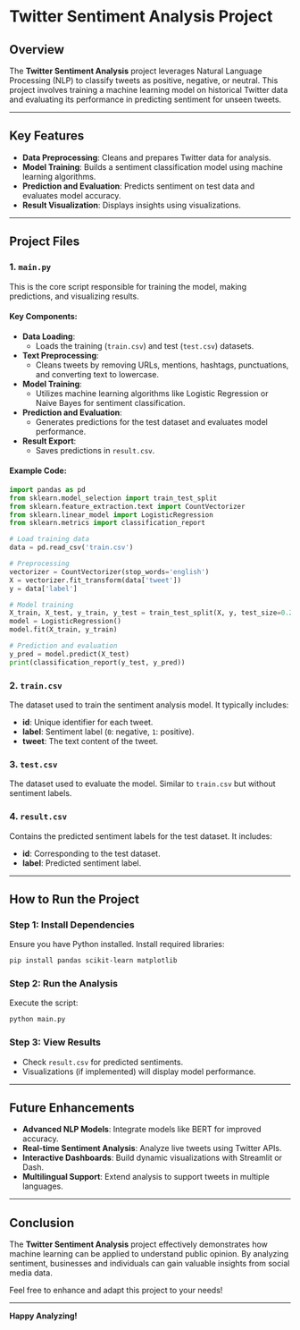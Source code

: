 # Twitter Sentiment Analysis Project

## Overview

The **Twitter Sentiment Analysis** project leverages Natural Language Processing (NLP) to classify tweets as positive, negative, or neutral. This project involves training a machine learning model on historical Twitter data and evaluating its performance in predicting sentiment for unseen tweets.

---

## Key Features

- **Data Preprocessing**: Cleans and prepares Twitter data for analysis.
- **Model Training**: Builds a sentiment classification model using machine learning algorithms.
- **Prediction and Evaluation**: Predicts sentiment on test data and evaluates model accuracy.
- **Result Visualization**: Displays insights using visualizations.

---

## Project Files

### 1. `main.py`
This is the core script responsible for training the model, making predictions, and visualizing results.

#### Key Components:
- **Data Loading**:
  - Loads the training (`train.csv`) and test (`test.csv`) datasets.
- **Text Preprocessing**:
  - Cleans tweets by removing URLs, mentions, hashtags, punctuations, and converting text to lowercase.
- **Model Training**:
  - Utilizes machine learning algorithms like Logistic Regression or Naive Bayes for sentiment classification.
- **Prediction and Evaluation**:
  - Generates predictions for the test dataset and evaluates model performance.
- **Result Export**:
  - Saves predictions in `result.csv`.

#### Example Code:
```python
import pandas as pd
from sklearn.model_selection import train_test_split
from sklearn.feature_extraction.text import CountVectorizer
from sklearn.linear_model import LogisticRegression
from sklearn.metrics import classification_report

# Load training data
data = pd.read_csv('train.csv')

# Preprocessing
vectorizer = CountVectorizer(stop_words='english')
X = vectorizer.fit_transform(data['tweet'])
y = data['label']

# Model training
X_train, X_test, y_train, y_test = train_test_split(X, y, test_size=0.2)
model = LogisticRegression()
model.fit(X_train, y_train)

# Prediction and evaluation
y_pred = model.predict(X_test)
print(classification_report(y_test, y_pred))
```

### 2. `train.csv`
The dataset used to train the sentiment analysis model. It typically includes:
- **id**: Unique identifier for each tweet.
- **label**: Sentiment label (`0`: negative, `1`: positive).
- **tweet**: The text content of the tweet.

### 3. `test.csv`
The dataset used to evaluate the model. Similar to `train.csv` but without sentiment labels.

### 4. `result.csv`
Contains the predicted sentiment labels for the test dataset. It includes:
- **id**: Corresponding to the test dataset.
- **label**: Predicted sentiment label.

---

## How to Run the Project

### Step 1: Install Dependencies
Ensure you have Python installed. Install required libraries:
```bash
pip install pandas scikit-learn matplotlib
```

### Step 2: Run the Analysis
Execute the script:
```bash
python main.py
```

### Step 3: View Results
- Check `result.csv` for predicted sentiments.
- Visualizations (if implemented) will display model performance.

---

## Future Enhancements

- **Advanced NLP Models**: Integrate models like BERT for improved accuracy.
- **Real-time Sentiment Analysis**: Analyze live tweets using Twitter APIs.
- **Interactive Dashboards**: Build dynamic visualizations with Streamlit or Dash.
- **Multilingual Support**: Extend analysis to support tweets in multiple languages.

---

## Conclusion
The **Twitter Sentiment Analysis** project effectively demonstrates how machine learning can be applied to understand public opinion. By analyzing sentiment, businesses and individuals can gain valuable insights from social media data.

Feel free to enhance and adapt this project to your needs!

---

**Happy Analyzing!**

